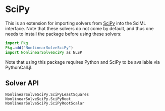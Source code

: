 # SciPy

This is an extension for importing solvers from
[SciPy](https://scipy.org/) into the SciML
interface. Note that these solvers do not come by default, and thus one needs to install
the package before using these solvers:

```julia
import Pkg
Pkg.add("NonlinearSolveSciPy")
import NonlinearSolveSciPy as NLSP
```

Note that using this package requires Python and SciPy to be available via PythonCall.jl.

## Solver API

```@docs
NonlinearSolveSciPy.SciPyLeastSquares
NonlinearSolveSciPy.SciPyRoot
NonlinearSolveSciPy.SciPyRootScalar
```
